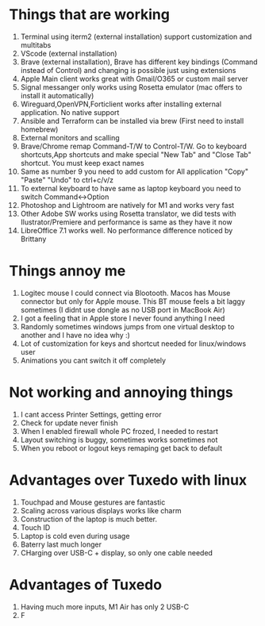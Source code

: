 # Things that are working
1. Terminal using iterm2 (external installation) support customization and multitabs
2. VScode (external installation)
3. Brave (external installation), Brave has different key bindings (Command instead of Control) and changing is possible just using extensions
4. Apple Main client works great with Gmail/O365 or custom mail server
5. Signal messanger only works using Rosetta emulator (mac offers to install it automatically)
6. Wireguard,OpenVPN,Forticlient works after installing external application. No native support
7. Ansible and Terraform can be installed via brew (First need to install homebrew)
8. External monitors and scalling
9. Brave/Chrome remap Command-T/W to Control-T/W. Go to keyboard shortcuts,App shortcuts and make special "New Tab" and "Close Tab" shortcut. You must keep exact names
10. Same as number 9 you need to add custom for All application "Copy" "Paste" "Undo" to ctrl+c/v/z
11. To external keyboard to have same as laptop keyboard you need to switch Command<->Option
12. Photoshop and Lightroom are natively for M1 and works very fast
13. Other Adobe SW works using Rosetta translator, we did tests with Ilustrator/Premiere and performance is same as they have it now
14. LibreOffice 7.1 works well. No performance difference noticed by Brittany


# Things annoy me
1. Logitec mouse I could connect via Blootooth. Macos has Mouse connector but only for Apple mouse. This BT mouse feels a bit laggy sometimes (I didnt use dongle as no USB port in MacBook Air)
2. I got a feeling that in Apple store I never found anything I need
3. Randomly sometimes windows jumps from one virtual desktop to another and I have no idea why :)
4. Lot of customization for keys and shortcut needed for linux/windows user
5. Animations you cant switch it off completely 

# Not working and annoying things
1. I cant access Printer Settings, getting error
2. Check for update never finish
3. When I enabled firewall whole PC frozed, I needed to restart
4. Layout switching is buggy, sometimes works sometimes not
5. When you reboot or logout keys remaping get back to default

# Advantages over Tuxedo with linux
1. Touchpad and Mouse gestures are fantastic
2. Scaling across various displays works like charm
3. Construction of the laptop is much better.
4. Touch ID
5. Laptop is cold even during usage
6. Baterry last much longer
7. CHarging over USB-C + display, so only one cable needed

# Advantages of Tuxedo
1. Having much more inputs, M1 Air has only 2 USB-C
2. F
